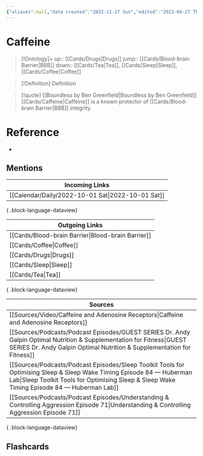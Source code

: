 ```yaml
---
{"aliases":null,"date created":"2022-11-27 Sun","edited":"2023-04-27 Thu","dg-publish":true,"permalink":"/cards/caffeine/","dgPassFrontmatter":true}
---
```


# Caffeine

> [!Ontology]+
> up:: [[Cards/Drugs\|Drugs]]
> jump:: [[Cards/Blood-brain Barrier\|BBB]]
> down:: [[Cards/Tea\|Tea]], [[Cards/Sleep\|Sleep]], [[Cards/Coffee\|Coffee]]

> [!Definition] Definition

> [!quote] [[Boundless by Ben Greenfield\|Boundless by Ben Greenfield]]
> [[Cards/Caffeine\|Caffeine]] is a known protector of [[Cards/Blood-brain Barrier\|BBB]] integrity.

# Reference

- 

## Mentions

| Incoming Links                                       |
| ---------------------------------------------------- |
| [[Calendar/Daily/2022-10-01 Sat\|2022-10-01 Sat]] |

{ .block-language-dataview}

| Outgoing Links                                        |
| ----------------------------------------------------- |
| [[Cards/Blood-brain Barrier\|Blood-brain Barrier]] |
| [[Cards/Coffee\|Coffee]]                           |
| [[Cards/Drugs\|Drugs]]                             |
| [[Cards/Sleep\|Sleep]]                             |
| [[Cards/Tea\|Tea]]                                 |

{ .block-language-dataview}

| Sources                                                                                                                                                                                                                       |
| ----------------------------------------------------------------------------------------------------------------------------------------------------------------------------------------------------------------------------- |
| [[Sources/Video/Caffeine and Adenosine Receptors\|Caffeine and Adenosine Receptors]]                                                                                                                                       |
| [[Sources/Podcasts/Podcast Episodes/GUEST SERIES Dr. Andy Galpin Optimal Nutrition & Supplementation for Fitness\|GUEST SERIES Dr. Andy Galpin Optimal Nutrition & Supplementation for Fitness]]                           |
| [[Sources/Podcasts/Podcast Episodes/Sleep Toolkit  Tools for Optimising Sleep & Sleep Wake Timing   Episode 84 — Huberman Lab\|Sleep Toolkit  Tools for Optimising Sleep & Sleep Wake Timing   Episode 84 — Huberman Lab]] |
| [[Sources/Podcasts/Podcast Episodes/Understanding & Controlling Aggression   Episode 71\|Understanding & Controlling Aggression   Episode 71]]                                                                             |

{ .block-language-dataview}

## Flashcards
